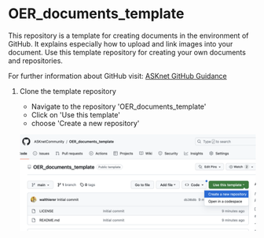 # OER_documents_template

This repository is a template for creating documents in the environment of GitHub. It explains especially how to upload and link images into your document. Use this template repository for creating your own documents and repositories. 

For further information about GitHub visit: [ASKnet GitHub Guidance](https://asknet-open-training.github.io/Github-Guidance/)

1. Clone the template repository
   - Navigate to the repository 'OER_documents_template'
   - Click on 'Use this template'
   - choose 'Create a new repository'

   ![screenshot of choosing a template repository](/images/use_template.png)
